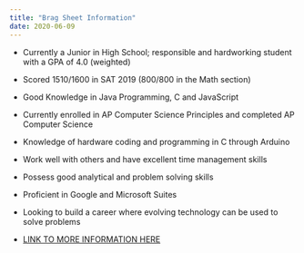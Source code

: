 ```yaml
---
title: "Brag Sheet Information"
date: 2020-06-09
---
```


- Currently a Junior in High School; responsible and hardworking student with a GPA of 4.0 (weighted)
- Scored 1510/1600 in SAT 2019 (800/800 in the Math section)
- Good Knowledge in Java Programming, C and JavaScript
- Currently enrolled in AP Computer Science Principles and completed AP Computer Science
- Knowledge of hardware coding and programming in C through Arduino
- Work well with others and have excellent time management skills
- Possess good analytical and problem solving skills
- Proficient in Google and Microsoft Suites
- Looking to build a career where evolving technology can be used to solve problems

- <a href="https://docs.google.com/document/d/1CES7XoXgjeJMpxx8_Ty7gdm4l0sDP4ZS8osHqP_vzZI"> LINK TO MORE INFORMATION HERE  <a> 
